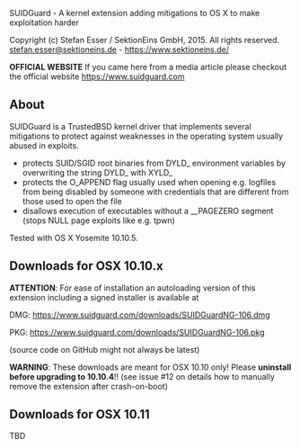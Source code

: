 SUIDGuard - A kernel extension adding mitigations to OS X to make exploitation harder

Copyright (c) Stefan Esser / SektionEins GmbH, 2015. All rights reserved.  
stefan.esser@sektioneins.de - https://www.sektioneins.de/

**OFFICIAL WEBSITE**
If you came here from a media article please checkout the official website https://www.suidguard.com 

## About
SUIDGuard is a TrustedBSD kernel driver that implements several mitigations to protect
against weaknesses in the operating system usually abused in exploits.

  - protects SUID/SGID root binaries from DYLD_ environment variables
    by overwriting the string DYLD_ with XYLD_
  - protects the O_APPEND flag usually used when opening e.g. logfiles 
    from being disabled by someone with credentials that are different 
	from those used to open the file
  - disallows execution of executables without a __PAGEZERO segment
    (stops NULL page exploits like e.g. tpwn)
	
Tested with OS X Yosemite 10.10.5.

## Downloads for OSX 10.10.x

**ATTENTION**: 
For ease of installation an autoloading version of this extension including 
a signed installer is available at

DMG: https://www.suidguard.com/downloads/SUIDGuardNG-106.dmg

PKG: https://www.suidguard.com/downloads/SUIDGuardNG-106.pkg

(source code on GitHub might not always be latest)

**WARNING**: These downloads are meant for OSX 10.10 only! Please **uninstall before upgrading to 10.10.4**!! (see issue #12 on details how to manually remove the extension after crash-on-boot)

## Downloads for OSX 10.11

TBD
